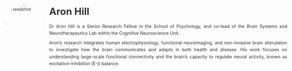 <!DOCTYPE html>
<html lang="en">
<head>
  <meta charset="UTF-8">
  <title>Aron Hill</title>
  <style>
    body {
      font-family: -apple-system, BlinkMacSystemFont, "Segoe UI", Roboto, Helvetica, Arial, sans-serif;
      max-width: 900px;
      margin: 60px auto;
      padding: 0 20px;
      line-height: 1.6;
      color: #333;
    }
    .profile {
      display: flex;
      align-items: flex-start;
      gap: 20px;
    }
    .profile img {
      width: 120px;         /* smaller image */
      border-radius: 50%;
      flex-shrink: 0;
      margin-top: 5px;
    }
    h1 {
      font-size: 2.2em;
      margin: 0 0 0.4em 0;
    }
    p {
      margin: 0.6em 0;
      text-align: justify;
    }
  </style>
</head>
<body>
  <div class="profile">
    <img src="https://github.com/user-attachments/assets/c95e21e9-916b-4662-a914-0f535bbe6423" alt="Headshot">
    <div>
      <h1>Aron Hill</h1>
      <p>
        Dr Aron Hill is a Senior Research Fellow in the School of Psychology, and co-lead of the Brain Systems and Neurotherapeutics Lab within the Cognitive Neuroscience Unit.
      </p>
      <p>
        Aron’s research integrates human electrophysiology, functional neuroimaging, and non-invasive brain stimulation to investigate how the brain communicates and adapts in both health and disease. His work focuses on understanding large-scale functional connectivity and the brain’s capacity to regulate neural activity, known as excitation–inhibition (E-I) balance.
      </p>
    </div>
  </div>
</body>
</html>
